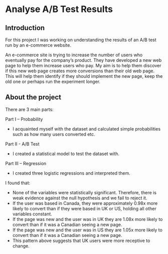 # Analyse A/B Test Results

## Introduction
For this project I was working on understanding the results of an A/B test run by an e-commerce website. 

An e-commerce site is trying to increase the number of users who eventually pay for the company’s product. They have developed a new web page to help them increase users who pay. My aim is to help them discover if this new web page creates more conversions than their old web page. This will help them identify if they should implement the new page, keep the old one or perhaps run the experiment longer.

## About the project
There are 3 main parts:

Part I – Probability
- I acquainted myself with the dataset and calculated simple probabilities such as how many users converted etc.

Part II - A/B Test
- I created a statistical model to test the dataset with.

Part III – Regression
- I created three logistic regressions and interpreted them.

I found that:
- None of the variables were statistically significant. Therefore, there is weak evidence against the null hypothesis and we fail to reject it.
- If the user was based in Canada, they were approximately 0.98x more likely to convert than if they were based in UK or US, holding all other variables constant.
- If the page was new and the user was in UK they are 1.08x more likely to convert than if it was a Canadian seeing a new page.
- If the page was new and the user was in US they are 1.05x more likely to convert than if it was a Canadian seeing a new page.
- This pattern above suggests that UK users were more receptive to change.

